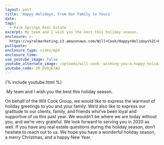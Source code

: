 ```yaml
---
layout: post
title: 'Happy Holidays, From Our Family to Yours'
date:
tags:
  - Palm Springs Real Estate
excerpt: My team and I wish you the best this holiday season.
enclosure: >-
  https://vyralmarketing.s3.amazonaws.com/Will+Cook/Happy+Holidays%2C+From+Our+Family+to+Yours.mp4
pullquote:
enclosure_type: video/mp4
enclosure_time:
use_youtube_image: false
youtube_alternate_image: /uploads/will-cook--wishing-you-a-happy-holiday-season-youtube.jpg
youtube_code: 2R_OV8yK7AQ
---
```


{% include youtube.html %}

&nbsp;My team and I wish you the best this holiday season.

On behalf of the Will Cook Group, we would like to express the warmest of holiday greetings to you and your family. We’d also like to express our gratitude to our clients, family, and friends who’ve been loyal and supportive of us this past year. We wouldn’t be where we are today without you, and we’re very grateful. We look forward to serving you in 2020 as well. If you have any real estate questions during the holiday season, don’t hesitate to reach out to us. We hope you have a wonderful holiday season, a merry Christmas, and a happy New Year.

&nbsp;